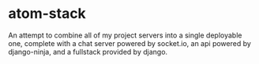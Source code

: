 # atom-stack

An attempt to combine all of my project servers into a single deployable one, complete with a chat server powered by socket.io, an api powered by django-ninja, and a fullstack provided by django.
